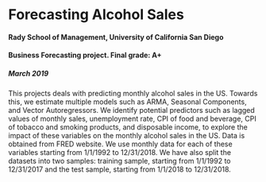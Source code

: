 # Forecasting Alcohol Sales
#### Rady School of Management, University of California San Diego
#### Business Forecasting project. Final grade: A+
##### March 2019

This projects deals with predicting monthly alcohol sales in the US. 
Towards this, we estimate multiple models such as ARMA, Seasonal Components, and Vector Autoregressors. 
We identify potential predictors such as lagged values of monthly sales, unemployment rate,
CPI of food and beverage, CPI of tobacco and smoking products, and disposable income,
to explore the impact of these variables on the monthly alcohol sales in the US. Data is obtained from FRED website.
We use monthly data for each of these variables starting from 1/1/1992 to 12/31/2018.
We have also split the datasets into two samples: training sample, starting from 1/1/1992 to 12/31/2017 
and the test sample, starting from 1/1/2018 to 12/31/2018.
